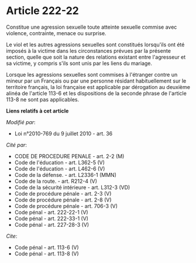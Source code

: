 # Article 222-22

Constitue une agression sexuelle toute atteinte sexuelle commise avec violence, contrainte, menace ou surprise. 

Le viol et les autres agressions sexuelles sont constitués lorsqu'ils ont été imposés à la victime dans les circonstances
prévues par la présente section, quelle que soit la nature des relations existant entre l'agresseur et sa victime, y compris
s'ils sont unis par les liens du mariage. 

Lorsque les agressions sexuelles sont commises à l'étranger contre un mineur par un Français ou par une personne résidant
habituellement sur le territoire français, la loi française est applicable par dérogation au deuxième alinéa de l'article
113-6 et les dispositions de la seconde phrase de l'article 113-8 ne sont pas applicables.

**Liens relatifs à cet article**

_Modifié par_:

  - Loi n°2010-769 du 9 juillet 2010 - art. 36

_Cité par_:

  - CODE DE PROCEDURE PENALE - art. 2-2 (M)
  - Code de l'éducation - art. L362-5 (V)
  - Code de l'éducation - art. L462-6 (V)
  - Code de la défense. - art. L2336-1 (MMN)
  - Code de la route. - art. R212-4 (V)
  - Code de la sécurité intérieure - art. L312-3 (VD)
  - Code de procédure pénale - art. 2-3 (V)
  - Code de procédure pénale - art. 2-8 (V)
  - Code de procédure pénale - art. 706-3 (V)
  - Code pénal - art. 222-22-1 (V)
  - Code pénal - art. 222-33-1 (V)
  - Code pénal - art. 227-28-3 (V)

_Cite_:

  - Code pénal - art. 113-6 (V)
  - Code pénal - art. 113-8 (V)
